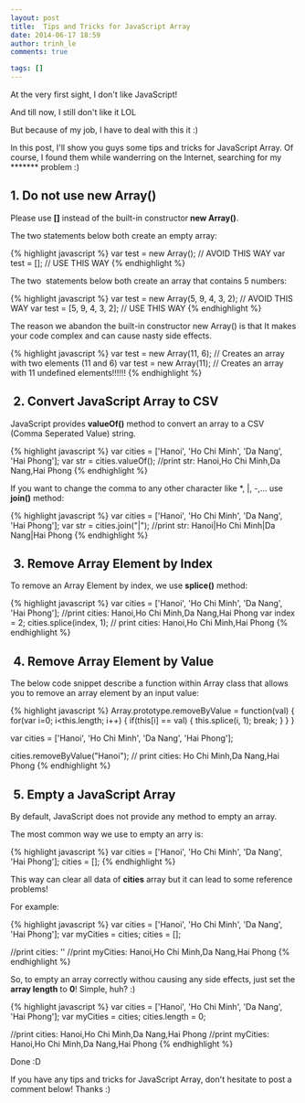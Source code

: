 ```yaml
---
layout: post
title:  Tips and Tricks for JavaScript Array
date: 2014-06-17 18:59
author: trinh_le
comments: true

tags: []
---
```


At the very first sight, I don't like JavaScript!

And till now, I still don't like it LOL

But because of my job, I have to deal with this it :)

In this post, I'll show you guys some tips and tricks for JavaScript Array. Of course, I found them while wanderring on the Internet, searching for my ******* problem :)

<!--more-->
<h2>1. Do not use new Array()</h2>
Please use <strong>[]</strong> instead of the built-in constructor<strong> new Array()</strong>.

The two statements below both create an empty array:

{% highlight javascript %}
var test = new Array(); // AVOID THIS WAY
var test = []; // USE THIS WAY
{% endhighlight %}

The two  statements below both create an array that contains 5 numbers:

{% highlight javascript %}
var test = new Array(5, 9, 4, 3, 2); // AVOID THIS WAY
var test = [5, 9, 4, 3, 2]; // USE THIS WAY
{% endhighlight %}

The reason we abandon the built-in constructor new Array() is that It makes your code complex and can cause nasty side effects.

{% highlight javascript %}
var test = new Array(11, 6);    // Creates an array with two elements (11 and 6)
var test = new Array(11);	// Creates an array with 11 undefined elements!!!!!!
{% endhighlight %}

<h2> 2. Convert JavaScript Array to CSV</h2>
JavaScript provides <strong>valueOf()</strong> method to convert an array to a CSV (Comma Seperated Value) string.

{% highlight javascript %}
var cities = ['Hanoi', 'Ho Chi Minh', 'Da Nang', 'Hai Phong'];
var str = cities.valueOf();
//print str: Hanoi,Ho Chi Minh,Da Nang,Hai Phong
{% endhighlight %}

If you want to change the comma to any other character like *, |, -,... use <strong>join()</strong> method:

{% highlight javascript %}
var cities = ['Hanoi', 'Ho Chi Minh', 'Da Nang', 'Hai Phong'];
var str = cities.join(&quot;|&quot;);
//print str: Hanoi|Ho Chi Minh|Da Nang|Hai Phong
{% endhighlight %}

<h2> 3. Remove Array Element by Index</h2>
To remove an Array Element by index, we use <strong>splice()</strong> method:

{% highlight javascript %}
var cities = ['Hanoi', 'Ho Chi Minh', 'Da Nang', 'Hai Phong'];
//print cities: Hanoi,Ho Chi Minh,Da Nang,Hai Phong
var index = 2;
cities.splice(index, 1);
// print cities: Hanoi,Ho Chi Minh,Hai Phong
{% endhighlight %}

<h2> 4. Remove Array Element by Value</h2>
The below code snippet describe a function within Array class that allows you to remove an array element by an input value:

{% highlight javascript %}
Array.prototype.removeByValue = function(val) {
    for(var i=0; i&lt;this.length; i++) {
        if(this[i] == val) {
            this.splice(i, 1);
            break;
        }
    }
}

var cities = ['Hanoi', 'Ho Chi Minh', 'Da Nang', 'Hai Phong'];

cities.removeByValue(&quot;Hanoi&quot;);
// print cities: Ho Chi Minh,Da Nang,Hai Phong
{% endhighlight %}

<h2> 5. Empty a JavaScript Array</h2>
By default, JavaScript does not provide any method to empty an array.

The most common way we use to empty an arry is:

{% highlight javascript %}
var cities = ['Hanoi', 'Ho Chi Minh', 'Da Nang', 'Hai Phong'];
cities = [];
{% endhighlight %}

This way can clear all data of <strong>cities</strong> array but it can lead to some reference problems!

For example:

{% highlight javascript %}
var cities = ['Hanoi', 'Ho Chi Minh', 'Da Nang', 'Hai Phong'];
var myCities = cities;
cities = [];

//print cities: ''
//print myCities: Hanoi,Ho Chi Minh,Da Nang,Hai Phong
{% endhighlight %}

So, to empty an array correctly withou causing any side effects, just set the<strong> array length</strong> to <strong>0</strong>! Simple, huh? :)

{% highlight javascript %}
var cities = ['Hanoi', 'Ho Chi Minh', 'Da Nang', 'Hai Phong'];
var myCities = cities;
cities.length = 0;

//print cities: Hanoi,Ho Chi Minh,Da Nang,Hai Phong
//print myCities: Hanoi,Ho Chi Minh,Da Nang,Hai Phong
{% endhighlight %}

Done :D

If you have any tips and tricks for JavaScript Array, don't hesitate to post a comment below! Thanks :)
